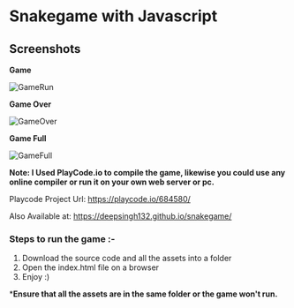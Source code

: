 # Snakegame with Javascript
## Screenshots

**Game**

![GameRun](https://user-images.githubusercontent.com/18049003/94899571-32076500-04b1-11eb-9e60-b682010c1473.png)

**Game Over**

![GameOver](https://user-images.githubusercontent.com/18049003/94899558-2caa1a80-04b1-11eb-8e11-97f5acae64e2.png)

**Game Full**

![GameFull](https://user-images.githubusercontent.com/18049003/94899583-36338280-04b1-11eb-8676-87dd7f35463d.png)

**Note: I Used PlayCode.io to compile the game, likewise you could use any online compiler or run it on your own web server or pc.**

Playcode Project Url: https://playcode.io/684580/

Also Available at: https://deepsingh132.github.io/snakegame/

### **Steps to run the game :-**

1) Download the source code and all the assets into a folder
2) Open the index.html file on a browser
3) Enjoy :)

***Ensure that all the assets are in the same folder or the game won't run.**
